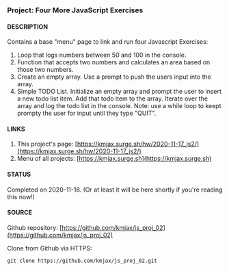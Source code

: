 ### Project: Four More JavaScript Exercises


#### DESCRIPTION

Contains a base "menu" page to link and run four Javascript Exercises:
1. Loop that logs numbers between 50 and 100 in the console.
1. Function that accepts two numbers and calculates an area based on those two numbers.
1. Create an empty array. Use a prompt to push the users input into the array.
1. Simple TODO List. Initialize an empty array and prompt the user to insert a new todo list item. Add that todo item to the array. Iterate over the array and log the todo list in the console. Note: use a while loop to keept prompty the user for input until they type "QUIT".


#### LINKS

1. This project's page:  [https://kmjax.surge.sh/hw/2020-11-17_js2/](https://kmjax.surge.sh/hw/2020-11-17_js2/)
1. Menu of all projects:  [https://kmjax.surge.sh](https://kmjax.surge.sh)

#### STATUS

Completed on 2020-11-18. (Or at least it will be here shortly if you're reading this now!)


#### SOURCE

Github repository: [https://github.com/kmjax/js_proj_02](https://github.com/kmjax/js_proj_02)

Clone from Github via HTTPS:

`git clone https://github.com/kmjax/js_proj_02.git`
